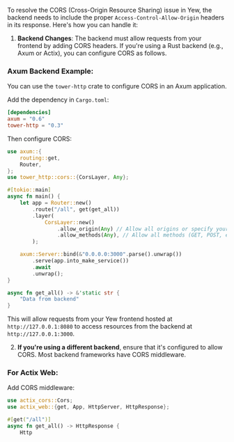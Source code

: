 To resolve the CORS (Cross-Origin Resource Sharing) issue in Yew, the backend needs to include the proper `Access-Control-Allow-Origin` headers in its response. Here's how you can handle it:

1. **Backend Changes**: The backend must allow requests from your frontend by adding CORS headers. If you're using a Rust backend (e.g., Axum or Actix), you can configure CORS as follows.

### Axum Backend Example:

You can use the `tower-http` crate to configure CORS in an Axum application.

Add the dependency in `Cargo.toml`:

```toml
[dependencies]
axum = "0.6"
tower-http = "0.3"
```

Then configure CORS:

```rust
use axum::{
    routing::get,
    Router,
};
use tower_http::cors::{CorsLayer, Any};

#[tokio::main]
async fn main() {
    let app = Router::new()
        .route("/all", get(get_all))
        .layer(
            CorsLayer::new()
                .allow_origin(Any) // Allow all origins or specify your frontend's origin
                .allow_methods(Any), // Allow all methods (GET, POST, etc.)
        );

    axum::Server::bind(&"0.0.0.0:3000".parse().unwrap())
        .serve(app.into_make_service())
        .await
        .unwrap();
}

async fn get_all() -> &'static str {
    "Data from backend"
}
```

This will allow requests from your Yew frontend hosted at `http://127.0.0.1:8080` to access resources from the backend at `http://127.0.0.1:3000`.

2. **If you're using a different backend**, ensure that it's configured to allow CORS. Most backend frameworks have CORS middleware.

### For Actix Web:

Add CORS middleware:

```rust
use actix_cors::Cors;
use actix_web::{get, App, HttpServer, HttpResponse};

#[get("/all")]
async fn get_all() -> HttpResponse {
    Http
